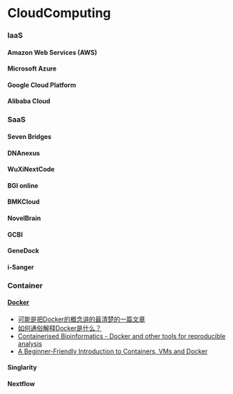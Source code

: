 # CloudComputing
    
### IaaS
#### Amazon Web Services (AWS)
#### Microsoft Azure
#### Google Cloud Platform
#### Alibaba Cloud
    

### SaaS
#### Seven Bridges
#### DNAnexus
#### WuXiNextCode
#### BGI online
#### BMKCloud
#### NovelBrain
#### GCBI
#### GeneDock
#### i-Sanger
    

### Container
#### [Docker](https://docs.docker.com/)
* [可能是把Docker的概念讲的最清楚的一篇文章](https://juejin.im/post/5b260ec26fb9a00e8e4b031a)
* [如何通俗解释Docker是什么？](https://www.zhihu.com/question/28300645)
* [Containerised Bioinformatics - Docker and other tools for reproducible analysis](https://www.melbournebioinformatics.org.au/tutorials/tutorials/docker/media/#1)
* [A Beginner-Friendly Introduction to Containers, VMs and Docker](https://www.freecodecamp.org/news/a-beginner-friendly-introduction-to-containers-vms-and-docker-79a9e3e119b/)
#### Singlarity
#### Nextflow
